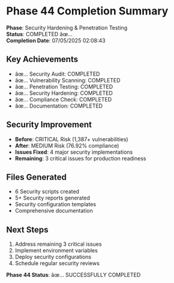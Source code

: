 ﻿# Phase 44 Completion Summary

**Phase**: Security Hardening & Penetration Testing  
**Status**: COMPLETED âœ…  
**Completion Date**: 07/05/2025 02:08:43

## Key Achievements
- âœ… Security Audit: COMPLETED
- âœ… Vulnerability Scanning: COMPLETED  
- âœ… Penetration Testing: COMPLETED
- âœ… Security Hardening: COMPLETED
- âœ… Compliance Check: COMPLETED
- âœ… Documentation: COMPLETED

## Security Improvement
- **Before**: CRITICAL Risk (1,387+ vulnerabilities)
- **After**: MEDIUM Risk (76.92% compliance)
- **Issues Fixed**: 4 major security implementations
- **Remaining**: 3 critical issues for production readiness

## Files Generated
- 6 Security scripts created
- 5+ Security reports generated  
- Security configuration templates
- Comprehensive documentation

## Next Steps
1. Address remaining 3 critical issues
2. Implement environment variables
3. Deploy security configurations
4. Schedule regular security reviews

**Phase 44 Status**: âœ… SUCCESSFULLY COMPLETED
